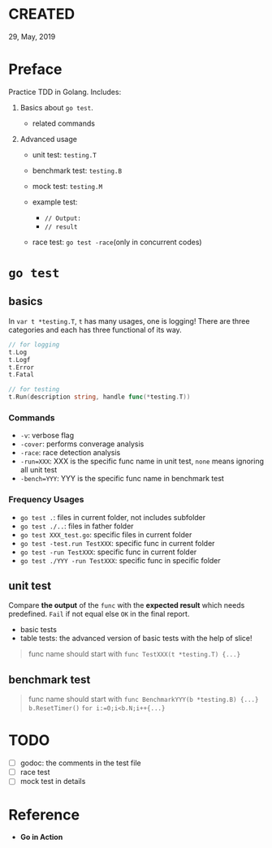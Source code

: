 # CREATED
29, May, 2019

# Preface
Practice TDD in Golang. Includes:

1. Basics about `go test`. 
    - related commands

2. Advanced usage
    - unit test: `testing.T`
    - benchmark test: `testing.B`
    - mock test: `testing.M`
    - example test: 
        - `// Output:`
        - `// result`

    - race test: `go test -race`(only in concurrent codes)

# `go test`
## basics
In `var t *testing.T`, `t` has many usages, one is logging! There are three categories and each has three functional of its way.

```go
// for logging
t.Log
t.Logf
t.Error
t.Fatal

// for testing
t.Run(description string, handle func(*testing.T))
```

### Commands
- `-v`: verbose flag
- `-cover`: performs converage analysis
- `-race`: race detection analysis
- `-run=XXX`: XXX is the specific func name in unit test, `none` means ignoring all unit test
- `-bench=YYY`: YYY is the specific func name in benchmark test

### Frequency Usages
- `go test .`: files in current folder, not includes subfolder
- `go test ./..`: files in father folder
- `go test XXX_test.go`: specific files in current folder
- `go test -test.run TestXXX`: specific func in current folder
- `go test -run TestXXX`: specific func in current folder
- `go test ./YYY -run TestXXX`: specific func in specific folder

## unit test
Compare **the output** of the `func` with the **expected result** which needs predefined. `Fail` if not equal else `OK` in the final report.

- basic tests 
- table tests: the advanced version of basic tests with the help of slice!

> func name should start with `func TestXXX(t *testing.T) {...}`

## benchmark test

> func name should start with `func BenchmarkYYY(b *testing.B) {...}`
> `b.ResetTimer()`
> `for i:=0;i<b.N;i++{...}`


# TODO
- [ ] godoc: the comments in the test file
- [ ] race test
- [ ] mock test in details

# Reference
- __Go in Action__
